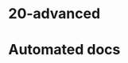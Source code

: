 # 20-advanced

# Automated docs

<!-- BEGIN_TOC -->

<!-- END_TOC -->

<!-- BEGIN_TF_DOCS -->

<!-- END_TF_DOCS -->

<!-- BEGIN_CHECKOV -->

<!-- END_CHECKOV -->

<!-- BEGIN_PIKE_DOCS -->

<!-- END_PIKE_DOCS -->
